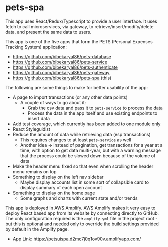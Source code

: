 # pets-spa

This app uses React/Redux/Typescript to provide a user interface. It uses fetch to call microservices, via gateway, to
retrieve/insert/modify/delete data, and present the same data to users.

This app is one of the five apps that form the PETS (Personal Expenses Tracking System) application:

* https://github.com/bibekaryal86/pets-database
* https://github.com/bibekaryal86/pets-service
* https://github.com/bibekaryal86/pets-authenticate
* https://github.com/bibekaryal86/pets-gateway
* https://github.com/bibekaryal86/pets-spa (this)


The following are some things to make for better usability of the app:

* A page to import transactions (or any other data points)
    * A couple of ways to go about it:
        * Grab the csv data and pass it to `pets-service` to process the data
        * Process the data in the app itself and use existing endpoints to insert data
* Add test coverage, which currently has been added to one module only
* React Styleguidist
* Reduce the amount of data while retrieving data (esp transactions)
    * This requires changes to at least `pets-service` as well
    * Another idea -> instead of pagination, get transactions for a year at a time, with option to get data multi-year,
      but with a warning message that the process could be slowed down because of the volume of data
* Make the header menu fixed so that even when scrolling the header menu remains on top
* Something to display on the left nav sidebar
    * Maybe display accounts list in some sort of collapsible card to display summary of each open account
* Something to display on the home page
    * Some graphs and charts with current state and/or trends

This app is deployed in AWS Amplify. AWS Amplify makes it very easy to deploy React based app from its website by
connecting directly to GitHub. The only configuration required is the `amplify.yml` file in the project root - but this
is optional and needed only to override the build settings provided by default in the Amplify page.

* App Link: https://petsuispa.d2mc7j0q1ov90v.amplifyapp.com/

